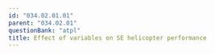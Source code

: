 ```yaml
---
id: "034.02.01.01"
parent: "034.02.01"
questionBank: "atpl"
title: Effect of variables on SE helicopter performance
---
```

